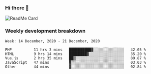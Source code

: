 ### Hi there 👋

<!--
**itzcy/itzcy** is a ✨ _special_ ✨ repository because its `README.md` (this file) appears on your GitHub profile.

Here are some ideas to get you started:

- 🔭 I’m currently working on ...
- 🌱 I’m currently learning ...
- 👯 I’m looking to collaborate on ...
- 🤔 I’m looking for help with ...
- 💬 Ask me about ...
- 📫 How to reach me: ...
- 😄 Pronouns: ...
- ⚡ Fun fact: ...
-->
![ReadMe Card](https://github-readme-stats.vercel.app/api?username=itzcy&show_icons=true&title_color=2d3198&icon_color=797cb8&text_color=24292e&bg_color=f6f8fa)

### Weekly development breakdown
<!--START_SECTION:waka-->
```text
Week: 14 December, 2020 - 21 December, 2020

PHP          11 hrs 3 mins   ██████████▓░░░░░░░░░░░░░░   42.05 % 
HTML         9 hrs 14 mins   ████████▓░░░░░░░░░░░░░░░░   35.20 % 
Vue.js       2 hrs 35 mins   ██▒░░░░░░░░░░░░░░░░░░░░░░   09.87 % 
JavaScript   47 mins         ▓░░░░░░░░░░░░░░░░░░░░░░░░   03.03 % 
Other        44 mins         ▓░░░░░░░░░░░░░░░░░░░░░░░░   02.84 % 
```
<!--END_SECTION:waka-->
